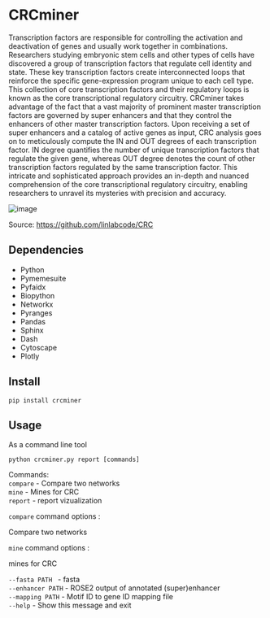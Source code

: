 # CRCminer
Transcription factors are responsible for controlling the activation and deactivation of genes and usually work together in combinations. Researchers studying embryonic stem cells and other types of cells have discovered a group of transcription factors that regulate cell identity and state. These key transcription factors create interconnected loops that reinforce the specific gene-expression program unique to each cell type. This collection of core transcription factors and their regulatory loops is known as the core transcriptional regulatory circuitry. CRCminer takes advantage of the fact that a vast majority of prominent master transcription factors are governed by super enhancers and that they control the enhancers of other master transcription factors. Upon receiving a set of super enhancers and a catalog of active genes as input, CRC analysis goes on to meticulously compute the IN and OUT degrees of each transcription factor. IN degree quantifies the number of unique transcription factors that regulate the given gene, whereas OUT degree denotes the count of other transcription factors regulated by the same transcription factor. This intricate and sophisticated approach provides an in-depth and nuanced comprehension of the core transcriptional regulatory circuitry, enabling researchers to unravel its mysteries with precision and accuracy.

![image](https://user-images.githubusercontent.com/107953299/236574166-e05eb6db-fa48-4730-999d-8bc26265a523.png)

Source: https://github.com/linlabcode/CRC



## Dependencies 

* Python
* Pymemesuite
* Pyfaidx 
* Biopython
* Networkx
* Pyranges 
* Pandas
* Sphinx
* Dash
* Cytoscape
* Plotly

## Install

```
pip install crcminer
```

## Usage

As a command line tool

```
python crcminer.py report [commands] 
```

Commands:  
`compare`  - Compare two networks  
`mine` - Mines for CRC  
`report` - report vizualization

`compare` command options :  

Compare two networks



`mine` command options :     

mines for CRC

`--fasta PATH ` - fasta   
`--enhancer PATH` - ROSE2 output of annotated (super)enhancer  
`--mapping PATH` - Motif ID to gene ID mapping file   
`--help` - Show this message and exit  
